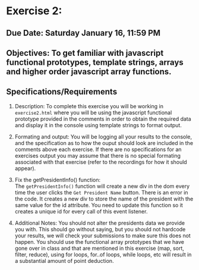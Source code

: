 # Exercise 2:

## Due Date: Saturday January 16, 11:59 PM 

## Objectives: To get familiar with javascript functional prototypes, template strings, arrays and higher order javascript array functions.

## Specifications/Requirements

1. Description:
   To complete this exercise you will be working in `exercise2.html` where you will be using the javascript functional prototype provided in the comments in order to obtain the required data and display it in the console using template strings to format output.

2. Formating and output:
   You will be logging all your results to the console, and the specification as to how the ouput should look are included in the comments above each exercise. If there are no specifications for an exercises output you may assume that there is no special formating associated with that exercise (refer to the recordings for how it should appear). 

3. Fix the getPresidentInfo() function:  
   The `getPresidentInfo()` function will create a new div in the dom every time the user clicks the `Get President Name` button. There is an error in the code. It creates a new div to store the name of the president with the same value for the id attribute. You need to update this function so it creates a unique id for every call of this event listener.

4. Additional Notes:
   You should not alter the presidents data we provide you with. This should go without saying, but you should not hardcode your results, we will check your submissions to make sure this does not happen. You should use the functional array prototypes that we have gone over in class and that are mentioned in this exercise (map, sort, filter, reduce), using for loops, for..of loops, while loops, etc will result in a substantial amount of point deduction.
